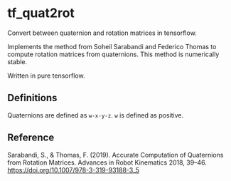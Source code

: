 # tf_quat2rot
Convert between quaternion and rotation matrices in tensorflow.


Implements the method from Soheil Sarabandi and Federico Thomas to compute rotation matrices
from quaternions.
This method is numerically stable.

Written in pure tensorflow.

## Definitions

Quaternions are defined as ```w-x-y-z```. ```w``` is defined as positive.

## Reference
Sarabandi, S., & Thomas, F. (2019). Accurate Computation of Quaternions from Rotation Matrices. Advances in Robot Kinematics 2018, 39–46. https://doi.org/10.1007/978-3-319-93188-3_5
